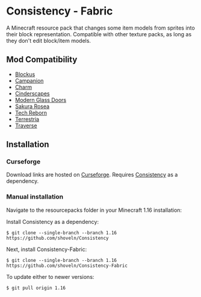 # Consistency - Fabric
A Minecraft resource pack that changes some item models from sprites into their block representation. Compatible with other texture packs, as long as they don't edit block/item models.

## Mod Compatibility
- [Blockus](https://www.curseforge.com/minecraft/mc-mods/blockus)
- [Campanion](https://www.curseforge.com/minecraft/mc-mods/campanion)
- [Charm](https://www.curseforge.com/minecraft/mc-mods/charm)
- [Cinderscapes](https://www.curseforge.com/minecraft/mc-mods/cinderscapes)
- [Modern Glass Doors](https://www.curseforge.com/minecraft/mc-mods/modern-glass-doors)
- [Sakura Rosea](https://www.curseforge.com/minecraft/mc-mods/sakura-rosea)
- [Tech Reborn](https://www.curseforge.com/minecraft/mc-mods/techreborn)
- [Terrestria](https://www.curseforge.com/minecraft/mc-mods/terrestria)
- [Traverse](https://www.curseforge.com/minecraft/mc-mods/traverse)

## Installation
### Curseforge
Download links are hosted on [Curseforge](https://www.curseforge.com/minecraft/texture-packs/consistency-fabric). Requires [Consistency](https://www.curseforge.com/minecraft/texture-packs/consistency) as a dependency.
### Manual installation
Navigate to the resourcepacks folder in your Minecraft 1.16 installation:

Install Consistency as a dependency:

```
$ git clone --single-branch --branch 1.16 https://github.com/shoveln/Consistency
```

Next, install Consistency-Fabric:

```
$ git clone --single-branch --branch 1.16 https://github.com/shoveln/Consistency-Fabric
```

To update either to newer versions:

```
$ git pull origin 1.16
```
